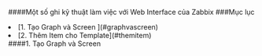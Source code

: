 ####Một số ghi kỹ thuật làm việc với Web Interface của Zabbix
###Mục lục
<li>[1. Tạo Graph và Screen ](#graphvascreen)</li>
<li>[2. Thêm Item cho Template](#themitem)</li>
<a name="graphvascreen"> </a> 
####1. Tạo Graph và Screen

